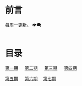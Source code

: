 # 前言

<span id="busuanzi_container_site_uv">
    每周一更新。 👁️‍🗨️ <span id="busuanzi_value_site_uv"></span>
</span>

</br>

</br>

# 目录

[第一期](周刊/第一期.md) &emsp; [第二期](周刊/第二期.md) &emsp; [第三期](周刊/第三期.md) &emsp; [第四期](周刊/第四期.md)

[第五期](周刊/第五期.md) &emsp; [第六期](周刊/第六期.md)&emsp; [第七期](周刊/第七期.md)

</br>
</br>
</br>
</br>
</br>
</br>
</br>
</br>
</br>
</br>
</br>
</br>
</br>
</br>
</br>
</br>
</br>
</br>









